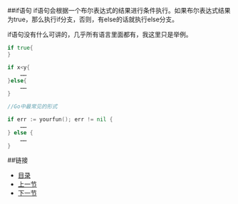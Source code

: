 ##if语句
if语句会根据一个布尔表达式的结果进行条件执行。如果布尔表达式结果为true，那么执行if分支，否则，有else的话就执行else分支。

if语句没有什么可讲的，几乎所有语言里面都有，我这里只是举例。

```go
if true{
}

if x<y{
	……
}else{
	……
}

//Go中最常见的形式

if err := yourfun(); err != nil {
	……
} else {
	……
}
```
##链接
- [目录](https://github.com/sunnygocms/gobook/blob/master/menu.md)
- [上一节](https://github.com/sunnygocms/gobook/blob/master/go_lang_base/05.1.md)
- [下一节](https://github.com/sunnygocms/gobook/blob/master/go_lang_base/05.3.md)